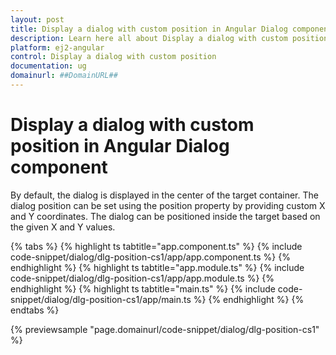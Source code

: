 ```yaml
---
layout: post
title: Display a dialog with custom position in Angular Dialog component | Syncfusion
description: Learn here all about Display a dialog with custom position in Syncfusion Angular Dialog component of Syncfusion Essential JS 2 and more.
platform: ej2-angular
control: Display a dialog with custom position 
documentation: ug
domainurl: ##DomainURL##
---
```


# Display a dialog with custom position in Angular Dialog component

By default, the dialog is displayed in the center of the target container. The dialog position can be set using the position property by providing custom X and Y coordinates.
The dialog can be positioned inside the target based on the given X and Y values.

{% tabs %}
{% highlight ts tabtitle="app.component.ts" %}
{% include code-snippet/dialog/dlg-position-cs1/app/app.component.ts %}
{% endhighlight %}
{% highlight ts tabtitle="app.module.ts" %}
{% include code-snippet/dialog/dlg-position-cs1/app/app.module.ts %}
{% endhighlight %}
{% highlight ts tabtitle="main.ts" %}
{% include code-snippet/dialog/dlg-position-cs1/app/main.ts %}
{% endhighlight %}
{% endtabs %}
  
{% previewsample "page.domainurl/code-snippet/dialog/dlg-position-cs1" %}
